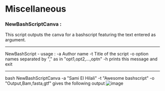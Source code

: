 # Miscellaneous

### NewBashScriptCanva :

This script outputs the canva for a bashscript featuring the text entered as argument.

-------------------------------------------------------
NewBashScript - usage :
-a Author name
-t Title of the script
-o option names separated by "," as in "opt1,opt2,...,optn"
-h prints this message and exit

-------------------------------------------------------

bash NewBashScriptCanva -a "Sami El Hilali" -t "Awesome bashscript" -o "Output,Bam,fasta,gtf" gives the following output
![image](https://user-images.githubusercontent.com/37333782/171440249-bff4ef67-1329-456b-a336-7e2dff09d471.png)
